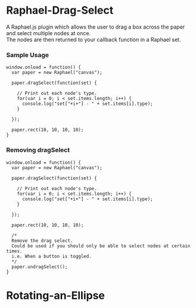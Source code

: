 # Raphael-Drag-Select

A Raphael.js plugin which allows the user to drag a box across the paper and select multiple nodes at once.  
The nodes are then returned to your callback function in a Raphael set.

### Sample Usage ###

    window.onload = function() {
      var paper = new Raphael("canvas");
    
      paper.dragSelect(function(set) {
      
        // Print out each node's type.
        for(var i = 0; i < set.items.length; i++) {
          console.log("set["+i+"] - " + set.items[i].type);
        }
        
      });
    
      paper.rect(10, 10, 10, 10);
    }

### Removing dragSelect ###

    window.onload = function() {
      var paper = new Raphael("canvas");
    
      paper.dragSelect(function(set) {
      
        // Print out each node's type.
        for(var i = 0; i < set.items.length; i++) {
          console.log("set["+i+"] - " + set.items[i].type);
        }
        
      });
    
      paper.rect(10, 10, 10, 10);
      
      /*
      Remove the drag select.
      Could be used if you should only be able to select nodes at certain times.
      i.e. When a button is toggled.
      */
      paper.undragSelect();
    }
# Rotating-an-Ellipse
